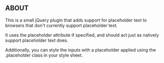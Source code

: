 ## ABOUT

This is a small jQuery plugin that adds support for placeholder text to browsers that don't currently support placeholder text.

It uses the placeholder attribute if specified, and should act just as natively support placeholder text does.

Additionally, you can style the inputs with a placeholder applied using the .placeholder class in your style sheet.

